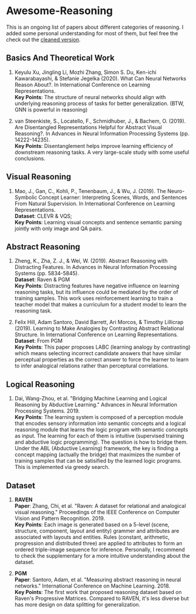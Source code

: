 # Awesome-Reasoning
This is an ongoing list of papers about different categories of reasoning. I added some personal understanding for most of them, but feel free the check out the [cleaned version](https://github.com/KarlXing/Awesome-Reasoning/blob/master/README_CLEAN.md).


## Basics And Theoretical Work
1. Keyulu Xu, Jingling Li, Mozhi Zhang, Simon S. Du, Ken-ichi Kawarabayashi, & Stefanie Jegelka (2020). What Can Neural Networks Reason About?. In International Conference on Learning Representations.  
  **Key Points**: The structure of neural networks should align with underlying reasoning process of tasks for better generalization. (BTW, GNN is powerful in reasoning)
  
2. van Steenkiste, S., Locatello, F., Schmidhuber, J., & Bachem, O. (2019). Are Disentangled Representations Helpful for Abstract Visual Reasoning?. In Advances in Neural Information Processing Systems (pp. 14222-14235).  
  **Key Points**: Disentanglement helps improve learning efficiency of downstream reasoning tasks. A very large-scale study with some useful conclusions.


## Visual Reasoning
1. Mao, J., Gan, C., Kohli, P., Tenenbaum, J., & Wu, J. (2019). The Neuro-Symbolic Concept Learner: Interpreting Scenes, Words, and Sentences From Natural Supervision. In International Conference on Learning Representations.  
 **Dataset**: CLEVR & VQS;  
 **Key Points**: Learning visual concepts and sentence semantic parsing jointly with only image and QA pairs.
 



## Abstract Reasoning
1. Zheng, K., Zha, Z. J., & Wei, W. (2019). Abstract Reasoning with Distracting Features. In Advances in Neural Information Processing Systems (pp. 5834-5845).   
  **Dataset**: Raven & PGM  
  **Key Points**: Distracting features have negative influence on learning reasoning tasks, but its influence could be mediated by the order of training samples. This work uses reinforcement learning to train a teacher model that makes a curriculum for a student model to learn the reasoning task.

2. Felix Hill, Adam Santoro, David Barrett, Ari Morcos, & Timothy Lillicrap (2019). Learning to Make Analogies by Contrasting Abstract Relational Structure. In International Conference on Learning Representations.  
  **Dataset**: From PGM  
  **Key Points**: This paper proposes LABC (learning analogy by contrasting) which means selecting incorrect candidate answers that have similar perceptual properties as the correct answer to force the learner to learn to infer analogical relations rather than perceptural correlations.


## Logical Reasoning
1. Dai, Wang-Zhou, et al. "Bridging Machine Learning and Logical Reasoning by Abductive Learning." Advances in Neural Information Processing Systems. 2019.  
  **Key Points**: The learning system is composed of a perception module that encodes sensory information into semantic concepts and a logical reasoning module that learns the logic program with semantic concepts as input. The learning for each of them is intuitive (supervised training and abductive logic programming). The question is how to bridge them. Under the ABL (Abductive Learning) framework, the key is finding a concept mapping (actually the bridge) that maximizes the number of training samples that can be satisified by the learned logic programs. This is implemented via greedy search.   



## Dataset
1. **RAVEN**  
   **Paper**: Zhang, Chi, et al. "Raven: A dataset for relational and analogical visual reasoning." Proceedings of the IEEE Conference on Computer Vision and Pattern Recognition. 2019.  
   **Key Points**: Each image is generated based on a 5-level (scene, structure, component, layout and entity) grammer and attributes are associated with layouts and entities. Rules (constant, arithmetic, progression and distributed three) are applied to attributes to form an ordered triple-image sequence for inference. Personally, I recommend to check the supplementary for a more intuitive understanding about the dataset.

2. **PGM**  
   **Paper**: Santoro, Adam, et al. "Measuring abstract reasoning in neural networks." International Conference on Machine Learning. 2018.  
   **Key Points**: The first work that proposed reasoning dataset based on Raven's Progressive Matrices. Compared to RAVEN, it's less diverse but has more design on data splitting for generalization. 
